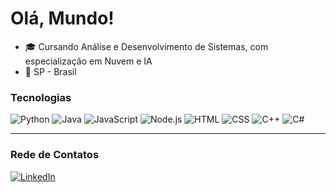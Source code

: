 #  Olá, Mundo! 

- 🎓 Cursando Análise e Desenvolvimento de Sistemas, com especialização em Nuvem e IA
- 📍 SP - Brasil

### Tecnologias

![Python](https://img.shields.io/badge/-Python-000033?style=for-the-badge&logo=python&logoColor=ADD8E6)
![Java](https://img.shields.io/badge/-Java-000033?style=for-the-badge&logo=java&logoColor=ADD8E6)
![JavaScript](https://img.shields.io/badge/-JavaScript-000033?style=for-the-badge&logo=javascript&logoColor=ADD8E6)
![Node.js](https://img.shields.io/badge/-Node.js-000033?style=for-the-badge&logo=node.js&logoColor=ADD8E6)
![HTML](https://img.shields.io/badge/-HTML-000033?style=for-the-badge&logo=html5&logoColor=ADD8E6)
![CSS](https://img.shields.io/badge/-CSS-000033?style=for-the-badge&logo=css3&logoColor=ADD8E6)
![C++](https://img.shields.io/badge/-C++-000033?style=for-the-badge&logo=cplusplus&logoColor=ADD8E6)
![C#](https://img.shields.io/badge/-C%23-000033?style=for-the-badge&logo=csharp&logoColor=ADD8E6)

---
### Rede de Contatos

[![LinkedIn](https://img.shields.io/badge/LinkedIn-000033?style=for-the-badge&logo=linkedin&logoColor=ADD8E6)](https://www.linkedin.com/in/fernandaaraujo1/)
